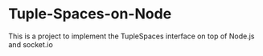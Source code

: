 Tuple-Spaces-on-Node
====================
This is a project to implement the TupleSpaces interface on top of Node.js and socket.io